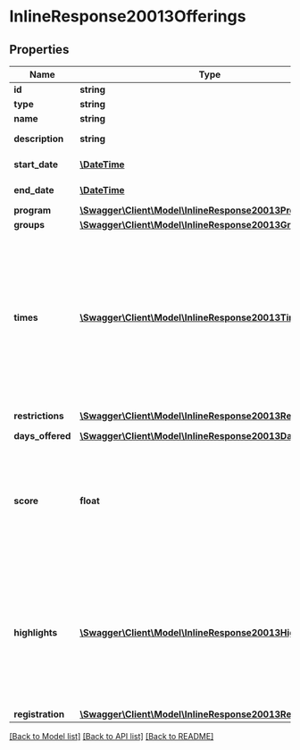 # InlineResponse20013Offerings

## Properties
Name | Type | Description | Notes
------------ | ------------- | ------------- | -------------
**id** | **string** | Offering id | 
**type** | **string** | Offering type | 
**name** | **string** | Offering name | 
**description** | **string** | Offering description | 
**start_date** | [**\DateTime**](\DateTime.md) | Offering start date | 
**end_date** | [**\DateTime**](\DateTime.md) | Offering end date | 
**program** | [**\Swagger\Client\Model\InlineResponse20013Program**](InlineResponse20013Program.md) |  | 
**groups** | [**\Swagger\Client\Model\InlineResponse20013Groups[]**](InlineResponse20013Groups.md) |  | 
**times** | [**\Swagger\Client\Model\InlineResponse20013Times[]**](InlineResponse20013Times.md) | Times that the offering occurs on.  Offering types of &#x60;camp_instance&#x60; and &#x60;rate_plan&#x60; will always return an empty array.  For offering type of &#x60;session&#x60;, times are optional based on the set-up in Daxko Operations. | [optional] 
**restrictions** | [**\Swagger\Client\Model\InlineResponse20013Restrictions[]**](InlineResponse20013Restrictions.md) | Restriction Information | 
**days_offered** | [**\Swagger\Client\Model\InlineResponse20013DaysOffered**](InlineResponse20013DaysOffered.md) |  | [optional] 
**score** | **float** | Relative score of offering based on search parameters.  Results with higher relevance will have a higher number. | 
**highlights** | [**\Swagger\Client\Model\InlineResponse20013Highlights[]**](InlineResponse20013Highlights.md) | If &#x60;keywords&#x60; is specified as a query parameter, then this return snippets of matched text surrounded by &amp;lt;mark&amp;gt; tags.  Otherwise, this property will be an empty array. | [optional] 
**registration** | [**\Swagger\Client\Model\InlineResponse20013Registration**](InlineResponse20013Registration.md) |  | 

[[Back to Model list]](../README.md#documentation-for-models) [[Back to API list]](../README.md#documentation-for-api-endpoints) [[Back to README]](../README.md)


